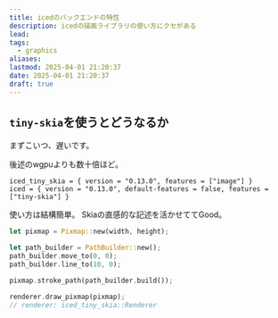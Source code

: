 ```yaml
---
title: icedのバックエンドの特性
description: icedの描画ライブラリの使い方にクセがある
lead: 
tags:
  - graphics
aliases: 
lastmod: 2025-04-01 21:20:37
date: 2025-04-01 21:20:37
draft: true
---
```

## `tiny-skia`を使うとどうなるか

まずこいつ、遅いです。

後述のwgpuよりも数十倍ほど。
```toml: Cargo.toml
iced_tiny_skia = { version = "0.13.0", features = ["image"] }  
iced = { version = "0.13.0", default-features = false, features = ["tiny-skia"] }
```

使い方は結構簡単。
Skiaの直感的な記述を活かせててGood。
```rust
let pixmap = Pixmap::new(width, height);

let path_builder = PathBuilder::new();
path_builder.move_to(0, 0);
path_builder.line_to(10, 0);

pixmap.stroke_path(path_builder.build());

renderer.draw_pixmap(pixmap);
// renderer: iced_tiny_skia::Renderer
```

